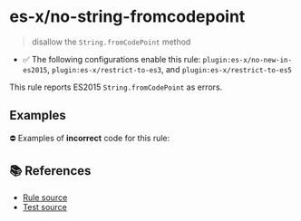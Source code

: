 # es-x/no-string-fromcodepoint
> disallow the `String.fromCodePoint` method

- ✅ The following configurations enable this rule: `plugin:es-x/no-new-in-es2015`, `plugin:es-x/restrict-to-es3`, and `plugin:es-x/restrict-to-es5`

This rule reports ES2015 `String.fromCodePoint` as errors.

## Examples

⛔ Examples of **incorrect** code for this rule:

<eslint-playground type="bad" code="/*eslint es-x/no-string-fromcodepoint: error */
const thumbUp = String.fromCodePoint(0x1F44D)
" />

## 📚 References

- [Rule source](https://github.com/ota-meshi/eslint-plugin-es-x/blob/v5.0.0/lib/rules/no-string-fromcodepoint.js)
- [Test source](https://github.com/ota-meshi/eslint-plugin-es-x/blob/v5.0.0/tests/lib/rules/no-string-fromcodepoint.js)
